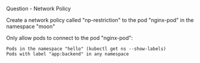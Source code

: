 Question - Network Policy

Create a network policy called "np-restriction" to the pod "nginx-pod" in the namespace "moon"

Only allow pods to connect to the pod "nginx-pod":

    Pods in the namespace "hello" (kubectl get ns --show-labels)
    Pods with label "app:backend" in any namespace